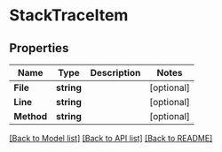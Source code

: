# StackTraceItem

## Properties

Name | Type | Description | Notes
------------ | ------------- | ------------- | -------------
**File** | **string** |  | [optional] 
**Line** | **string** |  | [optional] 
**Method** | **string** |  | [optional] 

[[Back to Model list]](../README.md#documentation-for-models) [[Back to API list]](../README.md#documentation-for-api-endpoints) [[Back to README]](../README.md)



